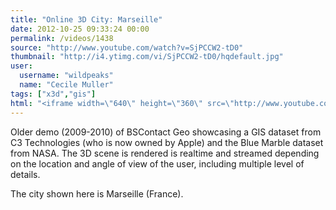 ```yaml
---
title: "Online 3D City: Marseille"
date: 2012-10-25 09:33:24 00:00
permalink: /videos/1438
source: "http://www.youtube.com/watch?v=SjPCCW2-tD0"
thumbnail: "http://i4.ytimg.com/vi/SjPCCW2-tD0/hqdefault.jpg"
user:
  username: "wildpeaks"
  name: "Cecile Muller"
tags: ["x3d","gis"]
html: "<iframe width=\"640\" height=\"360\" src=\"http://www.youtube.com/embed/SjPCCW2-tD0?wmode=transparent&fs=1&feature=oembed\" frameborder=\"0\" allowfullscreen></iframe>"
---
```


Older demo (2009-2010) of BSContact Geo showcasing a GIS dataset from C3 Technologies (who is now owned by Apple) and the Blue Marble dataset from NASA. The 3D scene is rendered is realtime and streamed depending on the location and angle of view of the user, including multiple level of details.

The city shown here is Marseille (France).
